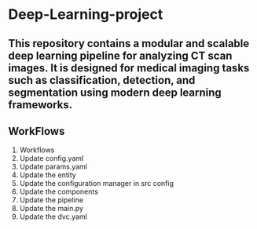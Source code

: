 # Deep-Learning-project

## This repository contains a modular and scalable deep learning pipeline for analyzing CT scan images. It is designed for medical imaging tasks such as classification, detection, and segmentation using modern deep learning frameworks.

## WorkFlows
1. Workflows
2. Update config.yaml
3. Update params.yaml
4. Update the entity
5. Update the configuration manager in src config
6. Update the components
7. Update the pipeline
8. Update the main.py
9. Update the dvc.yaml